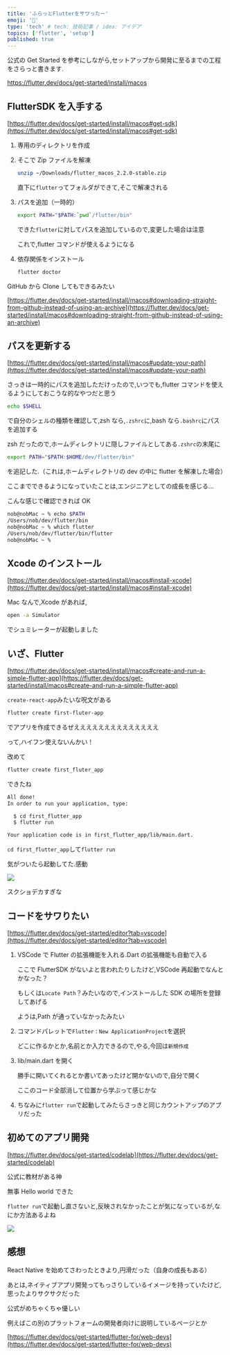 ```yaml
---
title: 'ふらっとFlutterをサワったー'
emoji: '📱'
type: 'tech' # tech: 技術記事 / idea: アイデア
topics: ['flutter', 'setup']
published: true
---
```


公式の Get Started を参考にしながら,セットアップから開発に至るまでの工程をさらっと書きます.

https://flutter.dev/docs/get-started/install/macos

## FlutterSDK を入手する

[https://flutter.dev/docs/get-started/install/macos#get-sdk](https://flutter.dev/docs/get-started/install/macos#get-sdk)

1. 専用のディレクトリを作成
2. そこで Zip ファイルを解凍

   ```zsh
   unzip ~/Downloads/flutter_macos_2.2.0-stable.zip
   ```

   直下に`flutter`ってフォルダができて,そこで解凍される

3. パスを追加（一時的）

   ```zsh
   export PATH="$PATH:`pwd`/flutter/bin"
   ```

   できた`flutter`に対してパスを追加しているので,変更した場合は注意

   これで,flutter コマンドが使えるようになる

4. 依存関係をインストール

   ```zsh
   flutter doctor
   ```

GitHub から Clone してもできるみたい

[https://flutter.dev/docs/get-started/install/macos#downloading-straight-from-github-instead-of-using-an-archive](https://flutter.dev/docs/get-started/install/macos#downloading-straight-from-github-instead-of-using-an-archive)

## パスを更新する

[https://flutter.dev/docs/get-started/install/macos#update-your-path](https://flutter.dev/docs/get-started/install/macos#update-your-path)

さっきは一時的にパスを追加しただけったので,いつでも,flutter コマンドを使えるようにしておこうな的なやつだと思う

```zsh
echo $SHELL
```

で自分のシェルの種類を確認して,zsh なら,`.zshrc`に,bash なら`.bashrc`にパスを追加する

zsh だったので,ホームディレクトリに隠しファイルとしてある`.zshrc`の末尾に

```zsh
export PATH="$PATH:$HOME/dev/flutter/bin"
```

を追記した.（これは,ホームディレクトリの dev の中に flutter を解凍した場合）

ここまでできるようになっていたことは,エンジニアとしての成長を感じる...

こんな感じで確認できれば OK

```zsh
nob@nobMac ~ % echo $PATH
/Users/nob/dev/flutter/bin
nob@nobMac ~ % which flutter
/Users/nob/dev/flutter/bin/flutter
nob@nobMac ~ %
```

## Xcode のインストール

[https://flutter.dev/docs/get-started/install/macos#install-xcode](https://flutter.dev/docs/get-started/install/macos#install-xcode)

Mac なんで,Xcode があれば,

```zsh
open -a Simulator
```

でシュミレーターが起動しました

## いざ、Flutter

[https://flutter.dev/docs/get-started/install/macos#create-and-run-a-simple-flutter-app](https://flutter.dev/docs/get-started/install/macos#create-and-run-a-simple-flutter-app)

`create-react-app`みたいな呪文がある

```zsh
flutter create first-fluter-app
```

でアプリを作成できるぜええええええええええええええ

って,ハイフン使えないんかい！

改めて

```zsh
flutter create first_fluter_app
```

できたね

```zsh
All done!
In order to run your application, type:

  $ cd first_flutter_app
  $ flutter run

Your application code is in first_flutter_app/lib/main.dart.
```

`cd first_flutter_app`して`flutter run`

気がついたら起動してた.感動

![](https://storage.googleapis.com/zenn-user-upload/zgf2mihxe94oan6319j20zq5m31a)

スクショデカすぎな

## コードをサワりたい

[https://flutter.dev/docs/get-started/editor?tab=vscode](https://flutter.dev/docs/get-started/editor?tab=vscode)

1. VSCode で Flutter の拡張機能を入れる.Dart の拡張機能も自動で入る

   ここで FlutterSDK がないよと言われたりしたけど,VSCode 再起動でなんとかなった？

   もしくは`Locate Path`？みたいなので,インストールした SDK の場所を登録してあげる

   ようは,Path が通っていなかったみたい

2. コマンドパレットで`Flutter：New ApplicationProject`を選択

   どこに作るかとか,名前とか入力できるので,やる,今回は`新規作成`

3. lib/main.dart を開く

   勝手に開いてくれるとか書いてあったけど開かないので,自分で開く

   ここのコード全部消して位置から学ぶって感じかな

4. ちなみに`flutter run`で起動してみたらさっきと同じカウントアップのアプリだった

## 初めてのアプリ開発

[https://flutter.dev/docs/get-started/codelab](https://flutter.dev/docs/get-started/codelab)

公式に教材がある神

無事 Hello world できた

`flutter run`で起動し直さないと,反映されなかったことが気になっているが,なにか方法あるよね

![](https://storage.googleapis.com/zenn-user-upload/4v4g5425c2vc7nskbwg9vizl5sd1)

## 感想

React Native を始めてさわったときより,円滑だった（自身の成長もある）

あとは,ネイティブアプリ開発ってもっさりしているイメージを持っていたけど,思ったよりサクサクだった

公式がめちゃくちゃ優しい

例えばこの別のプラットフォームの開発者向けに説明しているページとか

[https://flutter.dev/docs/get-started/flutter-for/web-devs](https://flutter.dev/docs/get-started/flutter-for/web-devs)
